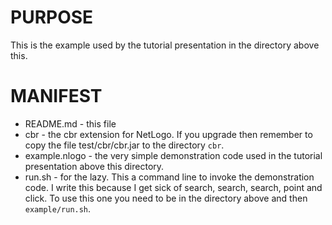 # PURPOSE

This is the example used by the tutorial presentation in the directory above
this.

# MANIFEST

+ README.md - this file
+ cbr - the cbr extension for NetLogo. If you upgrade then remember to copy the
  file test/cbr/cbr.jar to the directory `cbr`.
+ example.nlogo - the very simple demonstration code used in the tutorial
  presentation above this directory.
+ run.sh - for the lazy. This a command line to invoke the demonstration code.
  I write this because I get sick of search, search, search, point and click.
  To use this one you need to be in the directory above and then
  `example/run.sh`.
